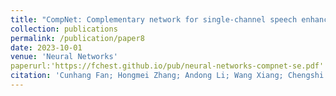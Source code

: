 ```yaml
---
title: "CompNet: Complementary network for single-channel speech enhancement"
collection: publications
permalink: /publication/paper8
date: 2023-10-01
venue: 'Neural Networks'
paperurl:'https://fchest.github.io/pub/neural-networks-compnet-se.pdf'
citation: 'Cunhang Fan; Hongmei Zhang; Andong Li; Wang Xiang; Chengshi Zheng; Zhao Lv; Xiaopei Wu, CompNet: Complementary network for single-channel speech enhancement, Neural Networks, 2023, 168:508-517.'
---
```

